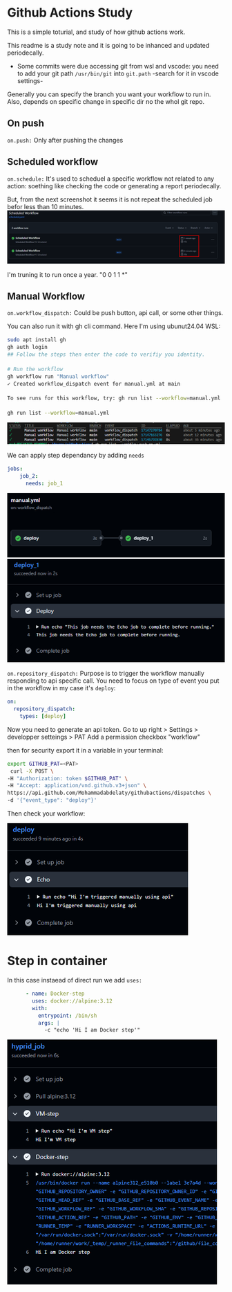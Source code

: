 # Github Actions Study

This is a simple toturial, and study of how github actions work.

This readme is a study note and it is going to be inhanced and updated periodecally.

* Some commits were due accessing git from wsl and vscode:
    you need to add your git path `/usr/bin/git` into `git.path` -search for it in vscode settings-

Generally you can specify the branch you want your workflow to run in. Also, depends on specific change in specific dir no the whol git repo.

## On push
`on.push:`
Only after pushing the changes

## Scheduled workflow
`on.schedule:`
It's used to scheduel a specific workflow not related to any action: soething like checking the code or generating a report periodecally.

But, from the next screenshot it seems it is not repeat the scheduled job befor less than 10 minutes.
![alt text](screens/image.png)

I'm truning it to run once a year.
"0 0 1 1 *"

## Manual Workflow
`on.workflow_dispatch:`
Could be push button, api call, or some other things.

You can also run it with gh cli command. 
Here I'm using ubunut24.04 WSL:

```bash
sudo apt install gh
gh auth login
## Follow the steps then enter the code to verifiy you identity.

# Run the workflow
gh workflow run "Manual workflow"
✓ Created workflow_dispatch event for manual.yml at main

To see runs for this workflow, try: gh run list --workflow=manual.yml

gh run list --workflow=manual.yml
```
![alt text](screens/image-1.png)

We can apply step dependancy by adding `needs` 
```yaml
jobs:
    job_2:
      needs: job_1
```
![alt text](screens/image-3.png)
![alt text](screens/image-4.png)


`on.repository_dispatch:`
Purpose is to trigger the workflow manually responding to api specific call.
You need to focus on type of event you put in the workflow in my case it's `deploy`:
```yaml
on:
  repository_dispatch:
    types: [deploy]
```

Now you need to generate an api token. Go to up right > Settings > developper setteings > PAT
Add a permission checkbox "workflow"

then for security export it in a variable in your terminal:

```bash
export GITHUB_PAT=<PAT>
 curl -X POST \
-H "Authorization: token $GITHUB_PAT" \
-H "Accept: application/vnd.github.v3+json" \
https://api.github.com/Mohammadabdelaty/githubactions/dispatches \
-d '{"event_type": "deploy"}'
```
Then check your workflow:

![alt text](screens/image-2.png)


# Step in container
In this case instaead of direct run we add `uses:`
```yaml
      - name: Docker-step
        uses: docker://alpine:3.12
        with:
          entrypoint: /bin/sh
          args: |
            -c "echo 'Hi I am Docker step'"
```
![alt text](screens/image-5.png)

